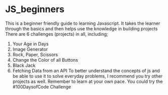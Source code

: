 # JS_beginners
This is a beginner friendly guide to learning Javascript.
It takes the learner through the basics and then helps use the knowledge in building projects
There are 6 challenges (projects) in all, including;
1. Your Age in Days
2. Image Generator
3. Rock, Paper, Scissors
4. Change the Color of all Buttons
5. Black Jack
6. Fetching Data from an API
To better understand the concepts of js and be able to use it to solve everyday problems, I recommend you try other projects as well.
Remember to learn at your own pace.
You could try the #100DaysofCode Challenge
